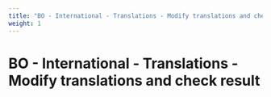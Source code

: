 ```yaml
---
title: "BO - International - Translations - Modify translations and check result"
weight: 1
---
```


# BO - International - Translations - Modify translations and check result
